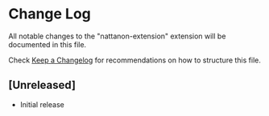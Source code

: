 # Change Log

All notable changes to the "nattanon-extension" extension will be documented in this file.

Check [Keep a Changelog](http://keepachangelog.com/) for recommendations on how to structure this file.

## [Unreleased]

- Initial release